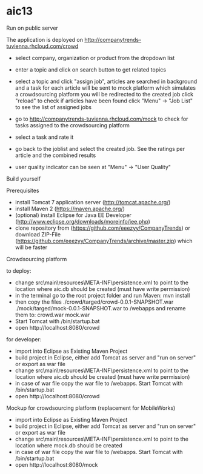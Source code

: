 aic13
=====

Run on public server

The application is deployed on http://companytrends-tuvienna.rhcloud.com/crowd

- select company, organization or product from the dropdown list
- enter a topic and click on search button to get related topics
- select a topic and click "assign job", 
  articles are searched in background and a task for each article will be sent to mock platform which simulates a crowdsourcing platform
  you will be redirected to the created job
  click "reload" to check if articles have been found
  click "Menu" -> "Job List" to see the list of assigned jobs
  
- go to http://companytrends-tuvienna.rhcloud.com/mock to check for tasks assigned to the crowdsourcing platform
- select a task and rate it
- go back to the joblist and select the created job. See the ratings per article and the combined results
- user quality indicator can be seen at "Menu" -> "User Quality"

Build yourself

Prerequisites

- install Tomcat 7 application server (http://tomcat.apache.org/)
- install Maven 2 (https://maven.apache.org/)
- (optional) install Eclipse for Java EE Developer (http://www.eclipse.org/downloads/moreinfo/jee.php)
- clone repository from (https://github.com/eeezyy/CompanyTrends)
  or download ZIP-File (https://github.com/eeezyy/CompanyTrends/archive/master.zip) which will be faster

Crowdsourcing platform

to deploy:
- change src\main\resources\META-INF\persistence.xml to point to the location where aic.db should be created
  (must have write permission)
- in the terminal go to the root project folder and run Maven: mvn install
- then copy the files 
	./crowd/targed/crowd-0.0.1-SNAPSHOT.war
	./mock/targed/mock-0.0.1-SNAPSHOT.war
  to <tomcat installdir>/webapps and rename them to:
	crowd.war
	mock.war
- Start Tomcat with <tomcat installdir>/bin/startup.bat
- open http://localhost:8080/crowd

for developer:
- import into Eclipse as Existing Maven Project
- build project in Eclipse, either add Tomcat as server and "run on server" or export as war file
- change src\main\resources\META-INF\persistence.xml to point to the location where aic.db should be created
  (must have write permission)
- in case of war file copy the war file to <tomcat installdir>/webapps. Start Tomcat with <tomcat installdir>/bin/startup.bat
- open http://localhost:8080/crowd

Mockup for crowdsourcing platform (replacement for MobileWorks)

- import into Eclipse as Existing Maven Project
- build project in Eclipse, either add Tomcat as server and "run on server" or export as war file
- change src\main\resources\META-INF\persistence.xml to point to the location where mock.db should be created
- in case of war file copy the war file to <tomcat installdir>/webapps. Start Tomcat with <tomcat installdir>/bin/startup.bat
- open http://localhost:8080/mock
  
